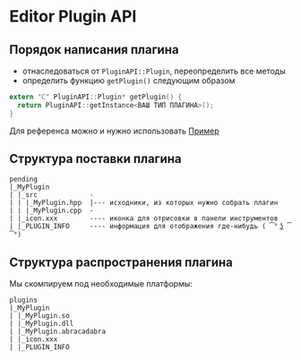 # Editor Plugin API

## Порядок написания плагина

* отнаследоваться от `PluginAPI::Plugin`, переопределить все методы
* определить функцию `getPlugin()` следующим образом
```c
extern "C" PluginAPI::Plugin* getPlugin() {
  return PluginAPI::getInstance<ВАШ ТИП ПЛАГИНА>();
}
```

Для референса можно и нужно использовать [Пример](./example)


## Структура поставки плагина

```
pending
|_MyPlugin
| |_src             -
| | |_MyPlugin.hpp  |--- исходники, из которых нужно собрать плагин
| | |_MyPlugin.cpp  -     
| |_icon.xxx        ---- иконка для отрисовки в панели инструментов
| |_PLUGIN_INFO     ---- информация для отображения где-нибудь ( ͡° ͜ʖ ͡°)
```

## Структура распространения плагина

Мы скомпируем под необходимые платформы:
```
plugins
|_MyPlugin
| |_MyPlugin.so
| |_MyPlugin.dll
| |_MyPlugin.abracadabra
| |_icon.xxx
| |_PLUGIN_INFO
```
